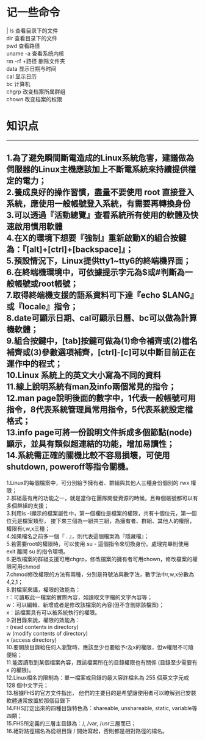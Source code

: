 # 记一些命令

  | ls 查看目录下的文件<br/>
  dir 查看目录下的文件<br/>
  pwd 查看路径<br/>
  uname -a 查看系统内核<br/>
  rm -rf +路径 删除文件夹<br/>
  data 显示日期与时间<br/>
  cal 显示日历<br/>
  bc 计算机<br/>
  chgrp 改变档案所属群组<br/>
  chown 改变档案的权限<br/>
  
# 知识点


  ------------------------------------------------------------------------------
  1.為了避免瞬間斷電造成的Linux系統危害，建議做為伺服器的Linux主機應該加上不斷電系統來持續提供穩定的電力；<br/>
  2.養成良好的操作習慣，盡量不要使用 root 直接登入系統，應使用一般帳號登入系統，有需要再轉換身份<br/>
  3.可以透過『活動總覽』查看系統所有使用的軟體及快速啟用慣用軟體<br/>
  4.在X的環境下想要『強制』重新啟動X的組合按鍵為：『[alt]+[ctrl]+[backspace]』；<br/>
  5.預設情況下，Linux提供tty1~tty6的終端機界面；<br/>
  6.在終端機環境中，可依據提示字元為$或#判斷為一般帳號或root帳號；<br/>
  7.取得終端機支援的語系資料可下達『echo $LANG』或『locale』指令；<br/>
  8.date可顯示日期、cal可顯示日曆、bc可以做為計算機軟體；<br/>
  9.組合按鍵中，[tab]按鍵可做為(1)命令補齊或(2)檔名補齊或(3)參數選項補齊，[ctrl]-[c]可以中斷目前正在運作中的程式；<br/>
  10.Linux 系統上的英文大小寫為不同的資料<br/>
  11.線上說明系統有man及info兩個常見的指令；<br/>
  12.man page說明後面的數字中，1代表一般帳號可用指令，8代表系統管理員常用指令，5代表系統設定檔格式；<br/>
  13.info page可將一份說明文件拆成多個節點(node)顯示，並具有類似超連結的功能，增加易讀性；<br/>
  14.系統需正確的關機比較不容易損壞，可使用shutdown, poweroff等指令關機。<br/>
  ------------------------------------------------------------------------------
  1.Linux的每個檔案中，可分別給予擁有者、群組與其他人三種身份個別的 rwx 權限；<br/>
  2.群組最有用的功能之一，就是當你在團隊開發資源的時候，且每個帳號都可以有多個群組的支援；<br/>
  3.利用ls -l顯示的檔案屬性中，第一個欄位是檔案的權限，共有十個位元，第一個位元是檔案類型， 接下來三個為一組共三組，為擁有者、群組、其他人的權限，權限有r,w,x三種；<br/>
  4.如果檔名之前多一個『 . 』，則代表這個檔案為『隱藏檔』；<br/>
  5.若需要root的權限時，可以使用 su - 這個指令來切換身份。處理完畢則使用 exit 離開 su 的指令環境。<br/>
  6.更改檔案的群組支援可用chgrp，修改檔案的擁有者可用chown，修改檔案的權限可用chmod<br/>
  7.chmod修改權限的方法有兩種，分別是符號法與數字法，數字法中r,w,x分數為4,2,1；<br/>
  8.對檔案來講，權限的效能為：<br/>
    r：可讀取此一檔案的實際內容，如讀取文字檔的文字內容等；<br/>
    w：可以編輯、新增或者是修改該檔案的內容(但不含刪除該檔案)；<br/>
    x：該檔案具有可以被系統執行的權限。<br/>
  9.對目錄來說，權限的效能為：<br/>
    r (read contents in directory)<br/>
    w (modify contents of directory)<br/>
    x (access directory)<br/>
  10.要開放目錄給任何人瀏覽時，應該至少也要給予r及x的權限，但w權限不可隨便給；<br/>
  11.能否讀取到某個檔案內容，跟該檔案所在的目錄權限也有關係 (目錄至少需要有 x 的權限)。<br/>
  12.Linux檔名的限制為：單一檔案或目錄的最大容許檔名為 255 個英文字元或 128 個中文字元；<br/>
  13.根據FHS的官方文件指出， 他們的主要目的是希望讓使用者可以瞭解到已安裝軟體通常放置於那個目錄下<br/>
  14.FHS訂定出來的四種目錄特色為：shareable, unshareable, static, variable等四類；<br/>
  15.FHS所定義的三層主目錄為：/, /var, /usr三層而已；<br/>
  16.絕對路徑檔名為從根目錄 / 開始寫起，否則都是相對路徑的檔名。<br/>
